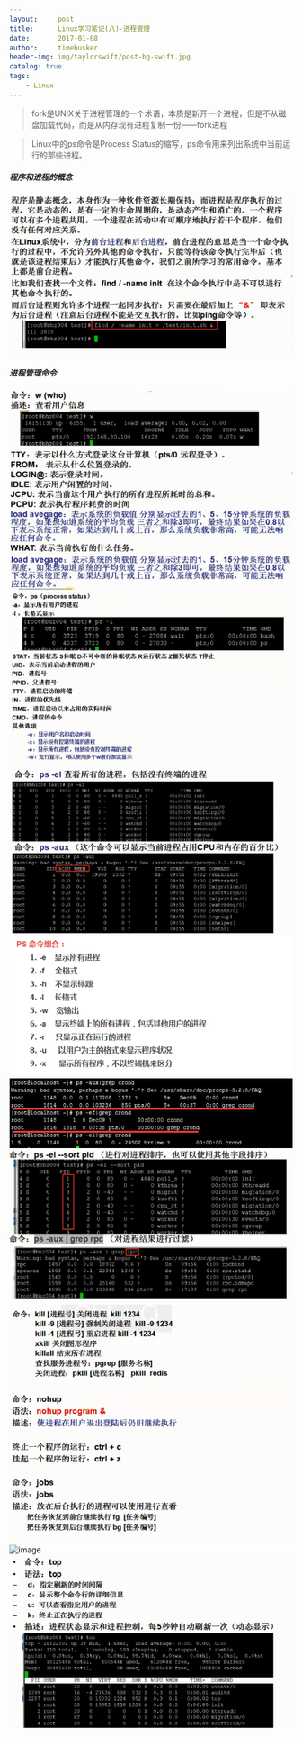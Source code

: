 ```yaml
---
layout:     post
title:      Linux学习笔记(八)-进程管理
date:       2017-01-08
author:     timebusker
header-img: img/taylorswift/post-bg-swift.jpg
catalog: true
tags:
    - Linux
---
```


> fork是UNIX关于进程管理的一个术语，本质是新开一个进程，但是不从磁盘加载代码，而是从内存现有进程复制一份——fork进程

> Linux中的ps命令是Process Status的缩写，ps命令用来列出系统中当前运行的那些进程。

##### 程序和进程的概念
![image](/img/liunx/7/1.png)  
##### 进程管理命令
![image](/img/liunx/7/2.png)  
![image](/img/liunx/7/3.png)  
![image](/img/liunx/7/4.png)  
![image](/img/liunx/7/5.png) 
![image](/img/liunx/7/6.png)  
![image](/img/liunx/7/7.png)  
![image](/img/liunx/7/8.png)  
![image](/img/liunx/7/9.png)  
![image](/img/liunx/7/10.png) 
![image](/img/liunx/7/11.png) 
![image](/img/liunx/7/12.png) 